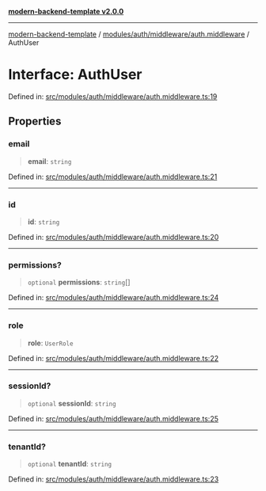 [**modern-backend-template v2.0.0**](../../../../../README.md)

***

[modern-backend-template](../../../../../modules.md) / [modules/auth/middleware/auth.middleware](../README.md) / AuthUser

# Interface: AuthUser

Defined in: [src/modules/auth/middleware/auth.middleware.ts:19](https://github.com/maemreyo/saas-4cus-nodejs/blob/2a5b3f3aa11335dfa561e80e1feabb8e6084261e/src/modules/auth/middleware/auth.middleware.ts#L19)

## Properties

### email

> **email**: `string`

Defined in: [src/modules/auth/middleware/auth.middleware.ts:21](https://github.com/maemreyo/saas-4cus-nodejs/blob/2a5b3f3aa11335dfa561e80e1feabb8e6084261e/src/modules/auth/middleware/auth.middleware.ts#L21)

***

### id

> **id**: `string`

Defined in: [src/modules/auth/middleware/auth.middleware.ts:20](https://github.com/maemreyo/saas-4cus-nodejs/blob/2a5b3f3aa11335dfa561e80e1feabb8e6084261e/src/modules/auth/middleware/auth.middleware.ts#L20)

***

### permissions?

> `optional` **permissions**: `string`[]

Defined in: [src/modules/auth/middleware/auth.middleware.ts:24](https://github.com/maemreyo/saas-4cus-nodejs/blob/2a5b3f3aa11335dfa561e80e1feabb8e6084261e/src/modules/auth/middleware/auth.middleware.ts#L24)

***

### role

> **role**: `UserRole`

Defined in: [src/modules/auth/middleware/auth.middleware.ts:22](https://github.com/maemreyo/saas-4cus-nodejs/blob/2a5b3f3aa11335dfa561e80e1feabb8e6084261e/src/modules/auth/middleware/auth.middleware.ts#L22)

***

### sessionId?

> `optional` **sessionId**: `string`

Defined in: [src/modules/auth/middleware/auth.middleware.ts:25](https://github.com/maemreyo/saas-4cus-nodejs/blob/2a5b3f3aa11335dfa561e80e1feabb8e6084261e/src/modules/auth/middleware/auth.middleware.ts#L25)

***

### tenantId?

> `optional` **tenantId**: `string`

Defined in: [src/modules/auth/middleware/auth.middleware.ts:23](https://github.com/maemreyo/saas-4cus-nodejs/blob/2a5b3f3aa11335dfa561e80e1feabb8e6084261e/src/modules/auth/middleware/auth.middleware.ts#L23)
